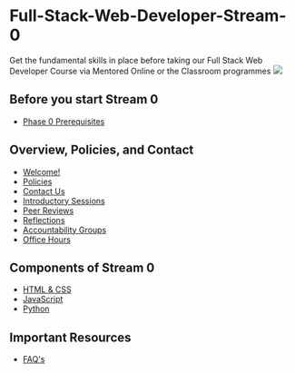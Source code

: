 # Full-Stack-Web-Developer-Stream-0
Get the fundamental skills in place before taking our Full Stack Web Developer Course via  Mentored Online or the Classroom programmes
<img src="https://github.com/Devbootcamp/graphic-assets/blob/master/logos/DBC_HORIZONTAL%20LOGO/2_COLOR/RGB/DBC_H_2C_RGB.png">


## Before you start Stream 0
- [Phase 0 Prerequisites](phase-0-prerequisites.md)

## Overview, Policies, and Contact
- [Welcome!](overview.md)
- [Policies](policies.md)
- [Contact Us](contact-and-support-list.md)
- [Introductory Sessions](intro-session.md)
- [Peer Reviews](peer-review.md)
- [Reflections](reflections.md)
- [Accountability Groups](accountability-groups.md)
- [Office Hours](office-hours.md)

## Components of Stream 0

- [HTML & CSS](html_css.md)
- [JavaScript](javascript.md)
- [Python](python.md)


## Important Resources

- [FAQ's](FAQ.md)